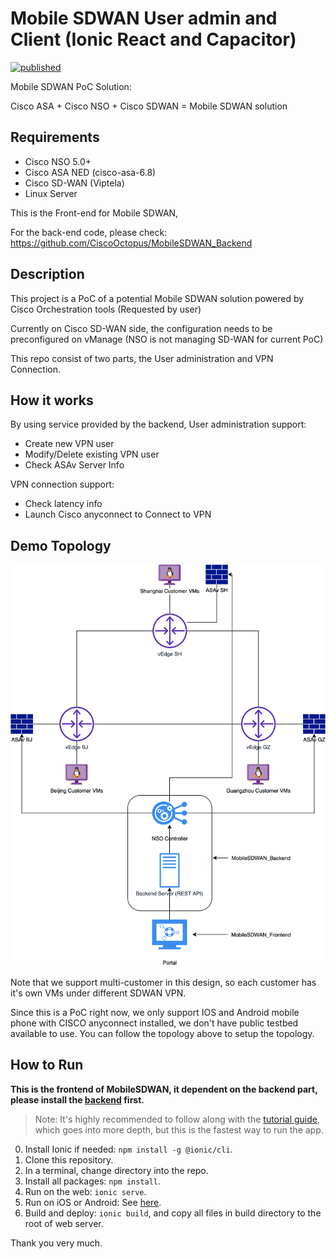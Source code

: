 # Mobile SDWAN User admin and Client (Ionic React and Capacitor)
[![published](https://static.production.devnetcloud.com/codeexchange/assets/images/devnet-published.svg)](https://developer.cisco.com/codeexchange/github/repo/CiscoOctopus/MobileSDWAN_Frontend)

Mobile SDWAN PoC Solution:

Cisco ASA + Cisco NSO + Cisco SDWAN = Mobile SDWAN solution

## Requirements
- Cisco NSO 5.0+
- Cisco ASA NED (cisco-asa-6.8)
- Cisco SD-WAN (Viptela)
- Linux Server

This is the Front-end for Mobile SDWAN,

For the back-end code, please check:
https://github.com/CiscoOctopus/MobileSDWAN_Backend

## Description

This project is a PoC of a potential Mobile SDWAN solution powered by Cisco Orchestration tools (Requested by user)

Currently on Cisco SD-WAN side, the configuration needs to be preconfigured on vManage (NSO is not managing SD-WAN for current PoC)

This repo consist of two parts, the User administration and VPN Connection.

## How it works

By using service provided by the backend,
User administration support:
 - Create new VPN user
 - Modify/Delete existing VPN user
 - Check ASAv Server Info
 
 VPN connection support:
 - Check latency info
 - Launch Cisco anyconnect to Connect to VPN

## Demo Topology

![image](https://github.com/CiscoOctopus/MobileSDWAN_Backend/blob/master/topo.png?raw=true)

Note that we support multi-customer in this design, so each customer has it's own VMs under different SDWAN VPN.

Since this is a PoC right now, we only support IOS and Android mobile phone with CISCO anyconnect installed, we don't have public testbed available to use. You can follow the topology above to setup the topology.

## How to Run

**This is the frontend of MobileSDWAN, it dependent on the backend part, please install the [backend](https://github.com/CiscoOctopus/MobileSDWAN_Backend) first.**

> Note: It's highly recommended to follow along with the [tutorial guide](https://ionicframework.com/docs/react/your-first-app), which goes into more depth, but this is the fastest way to run the app. 

0) Install Ionic if needed: `npm install -g @ionic/cli`.
1) Clone this repository.
2) In a terminal, change directory into the repo.
3) Install all packages: `npm install`.
4) Run on the web: `ionic serve`.
5) Run on iOS or Android: See [here](https://ionicframework.com/docs/building/running).
6) Build and deploy: `ionic build`, and copy all files in build directory to the root of web server.


Thank you very much.
